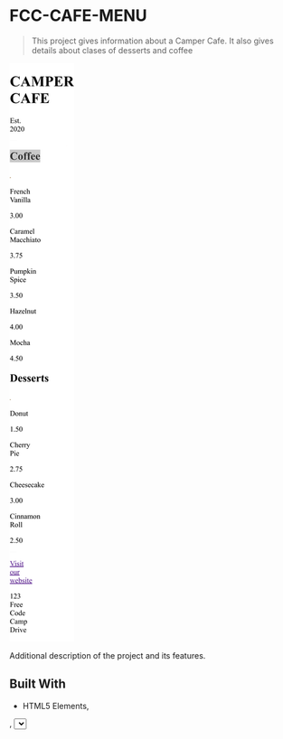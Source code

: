 # FCC-CAFE-MENU

> This project gives information about a Camper Cafe.
>It also gives details about clases of desserts and coffee

![cafe menu](app_screenshot.png)

Additional description of the project and its features.

## Built With

- HTML5 Elements,
<div>, <select>
- CSS,
  selector {
  font-size: value;
  margin: value;
  color: value;
  display: value;
  }
- Linters
  https://prettier.io/
  https://stylelint.io/

## Live Demo

[Deployment link](https://vercel.com/gbemisola19s-projects/03-set-of-colored-markers)

### Development (Running locally)

- Clone the project

```bash
git clone https://github.com/Gbemisola19/02-fcc-cafe-menu.git

```

- Install Dependencies

```bash
yarn install
```

To run StyleLint by itself, you may run the lint task:

```bash
yarn lint:check
```

Or to automatically fix issues found (where possible):

```bash
yarn lint
```

You can also check against Prettier:

```bash
yarn format:check
```

and to have it fix (to the best of its ability) any format issues, run:

```bash
yarn format
```

You can also check against HTML Validator (htmlhint):

```bash
yarn lint:html
```

To generate an accessibility report for this webpage, run the below command, it uses axe:

```bash
yarn axe
```

## Style Guides

- [CSS Style Guide](http://udacity.github.io/frontend-nanodegree-styleguide/css.html)
- [HTML Style Guide](http://udacity.github.io/frontend-nanodegree-styleguide/index.html)
- [JavaScript Style Guide](http://udacity.github.io/frontend-nanodegree-styleguide/javascript.html)
- [Git Style Guide](https://udacity.github.io/git-styleguide/)
- [AXE Accessibility Style Guide](https://dequeuniversity.com/rules/axe/html/4.7)

## 👤 Author

- Github: [Gbemisola19](https://github.com/Gbemisola19)
- Twitter: [OladipoAzeezat](https://twitter.com/OladipoAzeezat)

## 🤝 Contributing

Contributions, issues and feature requests are welcome!

Feel free to check the [issues page](../../issues).

## Show your support

Give a ⭐️ if you like this project!

## Acknowledgments

- Hat tip to anyone whose code was used
- Inspiration, resources/assets used
- etc

## 📝 License

[MIT licensed](./LICENSE).
